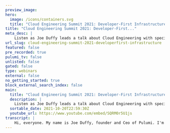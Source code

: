 ```yaml
---
preview_image:
hero:
  image: /icons/containers.svg
  title: "Cloud Engineering Summit 2021: Developer-First Infrastructure"
title: "Cloud Engineering Summit 2021: Developer-First..."
meta_desc: |
    Listen as Joe Duffy leads a talk about Cloud Engineering with special guests Ken Exner and Luke Hoban. Joe discusses how he thinks of the cloud as ...
url_slug: cloud-engineering-summit-2021-developerfirst-infrastructure
featured: false
pre_recorded: true
pulumi_tv: false
unlisted: false
gated: false
type: webinars
external: false
no_getting_started: true
block_external_search_index: false
main:
  title: "Cloud Engineering Summit 2021: Developer-First Infrastructure"
  description: |
    Listen as Joe Duffy leads a talk about Cloud Engineering with special guests Ken Exner and Luke Hoban. Joe discusses how he thinks of the cloud as the a giant super-computer and dives into each component of the cloud operating system. Then Luke will talk about how Pulumi makes authoring cloud components easy and gives a few examples of Pulumi's Multi-Language components. Finally, Joe and Ken discuss how customers are currently using the cloud and how they both envision the future.  Talk by: Joe Duffy, Ken Exner, and Luke Hoban
  sortable_date: 2021-10-20T22:59:30Z
  youtube_url: https://www.youtube.com/embed/SQRM0r5U1js
transcript: |
    Hi, everyone. My name is Joe Duffy, founder and Ceo of Pulumi. I'm here today to talk to you about something we're really excited about uh that we're calling developer first infrastructure. And to get started to set a little context, I want to start by talking about the modern cloud. Uh It's no surprise to anyone here that the modern cloud is very complicated. Um But with that complexity comes a lot of exciting benefits. Um But, you know, we're shipping code faster than ever before today. We got more moving pieces than ever before. We're really talking about distributed architectures. And that's actually one of the themes of the talk today that I'm really excited about and why bringing the cloud closer to developers is so exciting. But the fact is between Aws Azure uh Google cloud, you know, there's hundreds of building block services in each one of those that can be stitched together in infinite ways to build powerful software. There's vendors like Cloudflare and Snowflake, um many, many others that are introducing their own cloud services that are exciting as well. And then we've got the whole cloud native ecosystem with, you know, a new project seemingly launched every week. Uh It used to be that there is a new javascript framework every week and now we have a, a new cloud native tool every week to stay on top of. It's a lot of moving pieces. A lot of, you know, complexity in how we're, we're building a shipping software these days. And, you know, if you're a developer, your background is being a software developer like mine uh is then infrastructure might seem boring and tedious. In fact, there is sort of a meme that infrastructure should be boring. Should it really, is it actually tedious? Does it have to be I think a different perspective is that cloud infrastructure is really the essential building block of our modern application architectures. Um That sure maybe setting up a network or a Kubernetes cluster that should be quote boring and left to the experts who are the infrastructure experts who are gonna go make sure that's secure and reliable and, and cost effective. But what about, you know, a ac function is that in the infrastructure domain or is that in the application domain? I'm going to argue today that it's a little bit of both uh and that developers really should care about some of these things, you know, pub subtopic A Q um A lot of these are essential building blocks of building distributed applications and that's really exciting and that's, that's something has changed over the last 10 years. I would say 10 years ago, the conversation is more about, hey, let's provision through virtual machines in a database and sure infrastructure was relatively boring back then. Uh But the world of modern cloud has really changed all of that the way I think about it. And you know, the context for today's talk is, you know what if we reimagine the cloud as effectively a giant supercomputer that's planet scale infinitely scalable uh that's compute and storage available to us on demand as our application architecture evolves and as our application becomes wildly successful, and we've got, we go from, you know, tens of users to thousands to millions of users, you think of, you know what it takes to run lift. For example, uh a lot of these modern companies that were fortunate enough to be born in the cloud are actually using the cloud, using this giant supercomputer to fuel their business and really fuel the innovation. Um And as a developer, the same way, you know, I'm writing software that runs on, you know, an Intel PC, you know, back 15 years ago now I'm writing code that runs on this huge computer. Um And arguably the cloud has become a bit of, you know, the operating system because there's a software component sitting on top of the supercomputer. And as a developer, this is really exciting, you know, this this goes from infrastructure being this boring thing that's an afterthought to really being part of an applications architecture, I think of for many decades, we was talking about the age of distributed computing. Uh in fact, in the fifties and sixties, there were tons of papers and interesting research done around, you know, communicating sequential processes, which by the way is the foundation for go concurrency model. You know, a lot of these pieces have come together. Finally. Um I think a lot of folks predicted it would happen sooner um when we went through the whole multicore transition, which led to concurrency and AYC programming. But now what we're seeing is thanks to the cloud, the age of distributed computing has actually arrived. And that's a very exciting thing. The challenge is how do we tap into all that capability? It's not always easy, you know, the cloud is complicated. Uh We're waving in tons of yam and um you know, there's sort of a missing programming model. And so to, to take us into the, you know, solution to that problem. Let's, I'd like to demonstrate an analogy in three parts. First of all, you know, me, several decades ago, we went from writing assembly language to higher level programming languages like C FORTRAN, Cobalt, et cetera. Um Obviously, we've come a long way since then, but this is a huge revolutionary change in enabling people to focus on building better software, being more productive. It almost sounds funny in hindsight now, you know, many decades later, but actually writing in cu is way more productive than writing an assembly language, you know, fewer bugs. Um, you just get more done. Um, you know, 10, 10 X the productivity, right? Um And that was a huge change in our ability to build this software ecosystem. You know, arguably Microsoft wouldn't exist. Amazon wouldn't exist, none of, none of the current industry leaders would exist if it weren't for that innovation. And then we didn't stop there. Right? We kept going. So we went from writing C which is a relatively low level language. You know, C's goal was to expose the underlying capabilities of the hardware directly to the programmer. And for good reason, C was used to write operating systems and the runtime themselves. I'm about to talk about. Um but that wasn't good enough to fuel sort of the next several decades of innovation, we had to increase the level of abstraction even further. And so we came up with things like Java um and javascript uh with, with no Js eventually, you know, coming on the scene and, and, and Python go dot net, you know, there's a lot of a lot of things I could have put in this category. But here are some of the, you know, things that come to mind when you think about higher level programming languages, some higher level than others, some dynamically uh uh type checked, some uh statically type checked. But the key here is we kept increasing the level of abstraction. So that developers could focus on business logic, could focus on what matters for the problem they're trying to solve and not swizzling bits and bytes. Like in, in C, for example, of course, plenty of people to write code and C envoy is written in C++ because you know, the developers there really wanted tight control over performance and, and the, the key here is we've got a lot of different tools in the tool belt that we can choose from. One key part of this that I think I wanna highlight that. I, I hope folks keep in mind as we go through the rest of this talk is some of these are multi operating system technologies, java. Although yes, it works on Windows, it's not window specific. You can run Java on the server. In fact, that's one of the reasons it became very popular in the early days was you write serve letts in Java and you could run it on the server. This is around when the web was emerging, right? Um And you know, Python, you can run Python anywhere. And so that leads to the next analogy in the final part in this three part series is the cloud really has become the new operating system. And there's a software fabric that sits on top of the hardware that we're now targeting with our software so that we don't have to be always experts in the underlying bits and bytes of the cloud. And you know, this architecture diagram on the left is Windows NT on the right, we've got Kubernetes, which arguably has become the standard scheduler for workloads in the cloud. Um Obviously, it doesn't cover everything that you do in the cloud. And so the, the analogy is a loose one, we don't really have that one diagram that, that works anywhere. But, you know, we've got lots of different operating systems too. We've got Windows, Mac Os X, uh Linux, etcetera. Um And so I think the, the reason for highlighting this is just a mindset shift. It's a shift in thinking about the cloud is just a container of compute that runs my code to an entire ecosystem of building blocks that I can use to build powerful software. And that mindset is, is why we found a Pulumi frankly, but it is really exciting and uh that's, that's the, the pre prelude for the rest of the talk. Um Infrastructure's code is, you know, what we ended up building with Pulumi. Um But unfortunately, infrastructure is code today is, is uh largely yaml domain specific languages. It, the analogy here is, you know, I think back to the assembly language to see um transition that I highlighted earlier. Um a lot of the configuration management uh techniques that we use today treats the infrastructure as though it's an afterthought. It doesn't embrace sort of this new world view that we just covered. Um So, even though it's called infrastructure as code. It's typically not, it's missing a lot of the capabilities that we think of when we use the term code, it's text so we can version it, we can check it in it's repeatable so we can effectively execute it, which leads to sort of a code analogy, but it's definitely a loose analogy. Um to say that it's code, what we're seeing now is this transition to infrastructure software, which is think of all these cloud services that we're configuring using infrastructure as code as compos building blocks. Um You know, really take the that three part analogy that I was just covering and take that to the next level. I think, you know, I mentioned we at Pulumi built in infrastructures code technology. We'll be honest, we didn't know that's what we were gonna build at the outset. We had that vision of, hey, the cloud is the next operating system and is really this powerful capability. Infrastructure's code is what gives you this, this programmable abstraction and a consistent resource model on top of the cloud service model so that you can then compose all these things and use programming languages that we know and love to, to build cloud software in a more native way and bring the cloud infrastructure closer to the application architecture. And so when I say infrastructure as software, what do I mean? Well, software engineering, you know, if you're, if you're a developer means a lot of different things. It means typically you've got facilities for abstraction. Um We've got higher level languages that, that give us, you know, great productivity and expressiveness. We've got type checking to find errors much sooner in that. In that process, you get great ID es you know, editors that have syntax highlighting colorization, red squiggles, if I make a Typo, right click to ref factor all these things just built in so that, you know, the code is just there and I can get into the flow and, and really, really get my job done. Um There's unit testing and integration testing various ways to make sure the code is correct before we go deploy it or execute it uh in production um debugging. So I can interactively find errors. C I CD, all all these things that we know and love about software engineering historically, have not applied to infrastructures code. And we think that's a real shame and that's why we're excited to, you know, talk about Pulumi today. There are other folks who are doing great work here as well. I wanna call out the AWS CD K team, for example, for also seeing this, this exciting future. Um And um and but really, really excited about this next level of innovation and really up leveling our entire game when it comes to infrastructure and to show that in action, I'm gonna invite uh Luke Homan, our CTO Pulumi to program the cloud. Hi, my name is Lou Cobin, I'm the CTO of Pulumi and I'm gonna do today to talk about uh how we can take some of the developer first infrastructure principles that Joe talked about and apply them uh using a tool like Pulumi. So today I'm gonna focus on using Pulumi, but really most of what I'm talking about here will apply for any modern infrastructures code tool that's taking a developer first approach to how we think about managing and working with our infrastructure. I'm gonna start where you kind of expect for a developer first experience, which is inside my ID. And so I'm here inside visual studio code. I've got some typescript up on my ID and I'm just gonna start writing and, and programming some infrastructure. I'm programming the cloud from scratch. I'm gonna start with a really simple use case. And as we go through this demo, we'll bring in more complex uh building blocks to show you how this looks as you get to larger and more realistic applications. But to go, let's just start with something really simple. Let's create an AWS S3 bucket. Now, the first thing we see as we start typing is that we're getting that same developer experience that we're used to for an application developer. The rich intelligent the completion lists the squiggles, all those sorts of uh very quick feedback, the ability to discover and understand what's available. For example, when I type aws dot I can see all of the different name spaces that are available for all the various features that are available inside aws. There are many, many hundreds of different API S available from the A Os platform. And all of them are available here within Pulumi. I can then go ahead and say I want to create a bucket, just give it a name and now just so I have something to work with. I'm gonna export out the name of the bucket. So I'll export um bucket name, it's equal to bucket dot id. OK? So I've written my first program, let's go and deploy this and create some infrastructure. Gonna come down here. I'm just gonna type Pulumi up to update the cloud with this infrastructure. Now, one of the really important things with these modern infrastructures code tools like Pulumi is that even though they're using a programming language like typescript, in this example, they really are still desired state configuration. So when I say Pulumi up, the first thing it does, it shows me a preview and that preview tells me what changes are going to be made when I try and deploy this program to the cloud. And in this case, because I have nothing deployed so far, it knows it's just gonna need to create that bucket that I specified. I can see the details, understand exactly what's going to get created and go ahead and say yes to actually deploy that into the cloud, ok? I've created my bucket now, I might want to create additional objects. So one thing I could do is create an object, I'll call it this time instead of a bucket, I'll grab a bucket object, I'll call it orange again. And this time I need to specify some properties to indicate the details of what this thing should be. And so for example, I'm gonna say I want this object to live inside that bucket. I'm gonna say I want uh the content to be hello world. OK. So I've specified an additional property and now when I type uh pulling me up additional resource, now when I type pulling me up, we see that there's two unchanged. So that bucket that I already deployed doesn't need to be modified, but this bucket object does need to be created. So I'll go ahead and say yes to create that. Here we go. I created my addition, my second piece of infrastructure. Now, I can do say something like A S S3 LS and I can grab the name of this Pulumi stack, output bucket name and we can see that we have a single object named OB 13 bytes for hello world inside my bucket. OK. So we've got some infrastructure, we're building up something inside this bucket. Now, so far, we've just done things that you kind of expect from any infrastructures code to whether it's cloud formation or Azure resource manager or uh anything like that. So what we want to do with because we have software is really take advantage of some of the unique benefits that sort of a programming environment, a software engineering environment can enable for us. So one of the really simple ones is just, hey, I can write a for loop, so maybe I can say constant file name of. And now I use some built in libraries. So I'll read a directory off of disk to find all the different files that are available inside this folder. And for each one of those files, I'll go ahead and uh create an object. So in this case, it's gonna um be named file name and the content inside that folder is gonna be FS dot read file, sync, an impact, do join, do slash files with my family. OK? So there we go, I've, I've written some code. This is using a for loop. It's using some libraries that are available for me like readers, sync and red files, sync to interact with my environment and use the libraries inside my no GS environment. I'm taking advantage of this being a programming language and having that flexibility and infrastructure to, to work with. I can also see one additional thing which is that I get an error here. Um So I get a squiggle telling me, give me the feedback right away that I have a problem with my code. And if I look at this, it's saying that buffer is not assignable to type screen. That's because I have a slight issue here where I actually need to specify what content encoding that file uses. So I'll go ahead and fix that. Now type Pulumi up to deploy this. We see that I actually have this file called index dot H you know, inside files. And so it's going to deploy that file uh instead of the original object with hello world in it. So now we see we're gonna create this resource and delete this resource. I'll go ahead and say yes. Now one thing I'm just gonna do here instead of continually running Pulumi up and checking the preview and doing the updates that's really useful when I want to make sure I know exactly what change I'm making to the cloud. But while I'm in this rapid development mode, like I'm showing you right now, it's really important that I be able to quickly make changes, see them and react to them uh as I do. So one of the things we can do to, to enable that is type Pulumi watch and this is just gonna watch every time I save, we're gonna see uh an update deployed to uh cloud. So let's see what happens. Now, there's a couple of additional things I want to do to this. I want to modify my bucket to make it be able to host a website. In this case, I have an index document which I just uploaded called index dot HTO So I'll just save that. I go ahead and click save on my file and that starts an update down here and that'll take just a couple of seconds to deploy up to the cloud. But there's one additional change I need to make, which is I need to make the apple public read. So this can be read from the internet and I need to indicate that the content type this text html. So it will be rendered correctly by the browser. OK? So I hit save again. That's gonna deploy that I can come over here. Oh And there's actually one last thing I need to do. Export con URL, get the website endpoint. OK? So there we go. We've uh we've written some code which does a little static website hosting. We're updating that right now in just a second, this should be available. Yeah, there we go. There we go. So now we've got our hello cloud Engineering Summit. And now of course, if we want to modify this, I'll just remove some of those uh excitement from this hit, save that's gonna deploy. And there we go. Now, when we hit that uh curl end point, the object in that bucket has changed to be this one. So we would have that, you know, all those uh developer productivity benefits of being inside an ID E quick feedback loops, error messages, completion lists the ability to discover API S and the ability to quickly iterate on my infrastructure. One of the things I I wanna do because I have a programming language is not have to rewrite this code every time somebody else has probably had to sort of invent this idea of creating this for loop and reading files from a disk and creating objects from them. So maybe I want to give that thing a name, turn it into a reusable piece of infrastructure and instead of copy pasting it around, actually share it in some useful way. So the first step there could be something like I wanna say and I wanna take a bucket and I wanna take a dir. OK? So now we've made this a function and we just need to generalize it a little bit by not hard coding this folder. And now we just need to call it. So we say sync to pass the bucket in and pass dot slash files. So in our particular case, we're gonna call this function, but in general, we're gonna use this thing here. So I hit save on that. And one of the things we'll note is it's gonna start doing an update, but there's actually not gonna be any changes need to make because I just did a refactoring of my code here. This is another important thing I can refactor my code, I can be confident that those changes are not gonna make any changes to my cloud environment because I can do that preview. And now I can uh have it um be a separate piece of functionality. There we go, I've abstracted out that logic, given it a name, given it an API uh all that sort of thing and I can go further, I can move this into its own file. Uh So for example, I actually have a file here uh called sync, which has a sync folder, uh API. So I'm gonna just rename this to sync folder. That's now a reusable piece of infrastructure that I factored out into its own file. It's documented. If I come back over here, I can hover over this and see what the description of that API is. And so I've created a reusable uh piece of code and this is really what program languages and software engineering are so good at is the ability to create abstractions and reuse them. There we go. Now, I've gone in a very simple form, uh static website hosting with just creating a bucket and then syncing a folder of files to that bucket. OK? So we've started with some very simple bottoms up examples here that start from just the raw building blocks of AWS. But one of the things we've learned is about this ability to create abstractions and we really want to make that something that's available to as many users as possible. And so earlier this week, we actually launched something called the Pulumi registry. And the Pulumi registry is a place where you can go see all the various things that are available for you from within Pulumi. And so your PLU programs have access to all of these different packages and there's 78 of them right now. But quickly growing over the next few weeks and months, this package is for all the things you expect like Aws, Azure, GCP and KTIS. We looked at Aws in the last example, but for example, I can come over into Azure, I can see an overview of the package and how I use it information about how to install and configure. And then most importantly, as a developer, I can go and access the API docs so I can find things I might be interested in. Like maybe I want to know how I work with virtual machines in Azure compute, I can click on this come into the API docs and see that there are dozens of examples that I can work with in a whole bunch of different languages like typescript, Python go and C# but I can use a starting point to start working with uh these raw building blocks of the cloud, but there's not just these core cloud building blocks. There's also two additional things. One is, there's dozens and dozens of long tail cloud and SAS providers I can work with. If I want to work with A or Alibaba or, or A zero, I can work with those inside and I can get the documentation from the Pulumi registry, but then just like the sync folder API that we looked at, we also have a bunch of components and these aren't things published by cloud providers themselves. These are packages of, of functionality that's built on top of what the cloud providers offer to make it easier to work with certain parts of the cloud. There's things like EKS and API gateway, things like VPC and an Azure, quick start for container registry ge replicated. And finally, there's things like the ability to deploy some very common and useful uh helm charts like DNS, the one I want to dive into is Amazon Eks. So with the EKS package, it takes all of the complexity of standing up a Eks cluster in uh aws and turns it into with smart defaults, best practices built in a single line of code that does all the right things by default, but then offers a bunch of configuration that we can go look at in the API for all of the additional things you might want to do on top of that. So if you want to create a new ID I DC provider, if you want to um set the desired capacity, all of these options are available, but there's smart defaults and best practices defaults built into the API. Let's take a look at what it looks like to use a component like this Amazon Eks component from within Pulumi. So in this case, we looked at um typescript. In the previous example, let's show that we can do this with Python as well. And so here we just took that little piece of example code uh that was in the registry. We brought it over into our program here. And this is just a normal Pulumi uh Python program. When I do Pulumi up in this context, we'll see that something's quite different, even though I only wrote one line of code here to create an EPS cluster. We'll see that Pulumi is when I try to deploy, this is going to deploy quite a few resources. So it's gonna deploy 28 resources into the cloud and that's the component I specified. But then we see all these different Children of that component and that includes the uh EPS cluster itself inside A S but it also includes some networking uh capabilities, some IM capabilities and even some resources inside the Kubena cluster itself. So these are resources not within AWS, but actually within that knas cluster, they wanna create a config mat. And so this shows how we can mix and match those cloud providers to do that. This is really the power of abstractions is all of this logic to, to build up and connect all these different building block pieces to create that best practices. Uh ECs cluster, all of those are built into this component which was built once shared on this uh shared in the registry. And now anyone can come and use it and automatically benefit from all this without having to just copy paste that over and take ownership of it. Now, I want to actually also show in the registry, there's a link to the source code so we can come over here, see that source code in github, but actually have that downloaded locally as well. And there's two things I want to highlight uh related to the source code for that package. The first is that uh the the ECs package is actually written in typescript. And so here's an implementation of that cluster class that we just used to create the EKS cluster and all the outputs that are specified in the documentation for that. Now you might wonder we used that component from Python in the in the last demo. But here we're actually showing that it's implemented in typescript. And this is because Pulumi has made available the ability to create components in one language and use them from other Pulumi languages. That means that this ecosystem of components can be shared across the various different language ecosystems that are working with modern infrastructures code. The second thing to note is that once we define a component and give it a nice interface and API and documentation of what its contracts are for the behavior of the various different interfaces that it exposes, we can then write tests that test the behavior of that interface and of that component. And so for example, here are some of the tests that we have for that EPS component. Some basic tests that when I stand up a cluster, the cube config that's generated is what I expect. And some more complex tests that uh configure the service IP range and verify that the output is the expected values from the actual cluster provision by a these sort of tests allow us to really enforce and, and make sure we've uh we've been, we've created the right contracts for our components and that those are robustly tested on every uh commit that's merged into these components. That means that as a consumer, I can be confident that this piece of logic behaves as it's uh designed. And that means I don't have to worry about all those details of the internals of that. I know that when I use this component, it's tested and validated to make sure it behaves as expected. OK. So I've looked at two examples so far of storage infrastructure and of compute infrastructure. But there's one last one I want to touch on just very briefly and that's application infrastructure. So one of the other components that we have available inside the registry is the API gateway. So API gateway is obviously a service inside AD BS that lets me build serverless rest API S. And so with Pulumi and the AAA API gateway component, we make it really, really easy to create one of these API gateway components. Uh directly from within uh your code. And so here's the documentation for that uh API gateway. We'll just go ahead and take uh this particular example. We'll actually come over into our original uh code base here and we'll just replace this with that code. So I'm gonna go ahead and hit save uh to deploy this. We'll actually see that because I removed the existing code. We're going to delete a number of uh things that were uh provisioned already. Oh, I have some things that I didn't mean to have here. OK. There we go. Let me go ahead and set, hit save. I got that feedback. I got that error really quickly. That's good. I didn't have to wait for this to deploy. Um But now it's deploying, we actually see this is going to destroy some of the existing infrastructure and stand up the new infrastructure. So it's gonna stand up a variety of things to support this rest API as well as a number of things to support this callback function. But the interface that I specify here is really simple. I say I want to rest API and I say I want the routes to be just a single route and for that route to be the root path, the method get. And then when that, when that's called, it's gonna invoke this function F this function F is just some code I've written in line here that's using a callback function which lets me actually specify the implementation of this callback right in line. So I specify that I want to the call and then I want to return a 200 with that says hello. So I've exported this as URL again. So I can just come over here, curl that URL and point. And now instead of pointing out the S3 bucket which has now been removed, it's pointing to uh this function that I've specified in API gateway. So a really simple way to build up sort of servers applications by using these higher level building blocks that are available inside the ploy registry to do things like Sulo an API gateway rest API. OK. So I've seen several examples of how we can kind of use something like pluming. But really these come back to all these examples, lean on the ability to use programming language capabilities, use software engineering capabilities to get developer productivity within the ID, to create abstractions within functions or libraries or packages or versioning. And ultimately to work with the entire breadth of the cloud from a Azure DC P and to a wide variety of components built on top of them. That's it for me. Thank you back to Joe. Well, thank you, Luke. That was super exciting. I think it, you know, it's one thing to talk about it and it's another thing to see it in action. I think that was a really great demonstration of a lot of the concepts of really going from infrastructures code to infrastructure software and giving us a way to go from being buried in Gammel to programmable building blocks and reasonable architectures. So the technology is one thing but really this idea of getting developers more in the driver's seat, really empowering infrastructure teams to go to the next level goes well beyond just the technology. Uh I think, you know, the infrastructure of software approach is is necessary prerequisite but not sufficient on its own to do what we're calling cloud engineering, which is bring the cloud closer to developers, bring great software engineering practices to infrastructure teams break down the walls between two the two sides of the house and let people really collaborate at an at an entire rapid new uh pace of productivity and to talk a little bit more about that. I'm thrilled today to have Ken Exner the GM of developer tools from Amazon web services here to chat with me a little bit about the role of developers in the modern cloud era. Thanks for being here, Ken, of course, good to be here. Thank you for having me. Yeah, I um love to hear just a little bit about kind of what what your role at AWS is and then we'll jump into some fun topics to, to chat through together. Sure. Um So I manage uh developer tools for AWS uh sort. We have a portfolio of products um that uh are targeting developers and making uh their lives easier and developing on Aws. So it's everything from infrastructure as code tools like cloud formation and CD K uh to the sdks and CLI that developers use to um services like amplify uh appsync, uh the code services cloud nine. So a big portfolio of tools and services for helping developers be productive on Aws. Awesome. Yeah, it's always fun to chat with a, a fellow developer, productivity and developer tools. Uh Nerd, it's frankly what gets me up out of bed every morning? So great to have you here. Um Yeah, maybe to kick it, kick it off. I I think, you know, we're seeing much more of a transformation in terms of the way that developers and infrastructure teams are working together. And I'm, you know, I think one of the catalysts for that is sort of the modern cloud architectures, you know, this move from monolithic simple applications to more distributed architectures uh which is frankly really exciting for for developers. Um Talk me a little bit through why does the modern cloud change the way that we should approach how we build software? Uh Sure. Uh So I think um a lot of the traditional architectures are based around this monolithic uh uh application architecture where you you have a server. And your goal as a developer is to get software onto that server. Uh You know, one of the things that has happened with, with modern architectures is um while we made it a lot easier to operate these things. We've also introduced a lot of complexity and sort of the distributed nature of these things. So if you look at a typical modern architecture, um you no longer have to manage these servers, you know, have to, you know, we create this server, this environment, we created a lot of these uh capabilities that make it easier for developers and operators to, to use these pieces, either for managed services or you know, using container environments. But there's a lot of moving parts. Uh So you know, a typical application, modern application will be sort of a uh a dance of, of micro services and managed services. And maybe you're using um some server services from AWS, maybe you have some distributed um you know, some distributed uh uh micro services are part of your architecture, you have different data stores. So it's become sort of this, this uh network of all these distributed pieces that uh a developer has to think about. And um well, I think one of the things that I wanna see us do better as an industry is is get better at making people productive in this, in this distributed architecture. It's a lot easier to operate. You're able to, you know, get a lot of uh benefits from uh from being able to use all these managed services. But how do you make it easy for developers to develop against that? I think is, is the challenge, I think Pulumi and Aws C is sort of the next thing in productivity we need to make that easier. Yeah, absolutely. I, I still remember, you know, frankly this is sort of the era that I think Aws was born out of. But, you know, back in the early to mid two thousands, I was working at Microsoft and we had all these XML web services and, you know, uh distributed architectures. But, but really the the the world today has come so far beyond that where um you know, the systems are much more loosely connected. Uh we're shipping different pieces at different rates. Um Why is this, do you think exciting for developers and, and how do you see their role in creating developing, maintaining these more distributed architectures? Well, I think this is sort of the entire story of devops, right? It's the developer is now part of the story uh in defining infrastructure, the line between infrastructure operations and development has become much blurrier. Uh Developer typically has to, you know, manage infrastructure as well. Think about infrastructure, sometimes it's as little as you know, they they may be responsible for, you know, creating their own containers is that infrastructure is that operations, it's a little bit of both. Um At the same time, you're seeing it and sort of traditional um uh operations folks have to pick up development responsibilities. So, you know, typical uh cloud center of Excellence or it shop is is starting to pick up development responsibilities as well. And so the line between uh developer and operator has really, really, really become blurry and something that most professionals who work in this space typically have to wear both hats, at least some, some part of the, some part of their time, they have to be an operator and and a developer and, and think like both personas and what, what is the ideal interface between the, you know, the, let's say operations and developers is it, is it code, is it point and click? Is it ticketing? Is it Kubernetes? What, what are you seeing in your customers? Um Well, I hope it's not ticketing. Um I, I think, I, I think um I think the space that we both uh play in sort of infrastructure is code, application code. Uh I don't want to get into a debate about declarative versus imperative languages but uh having, having an artifact that is sort of the the contract between infrastructure and uh application code. I think that's the right answer. Uh You know, the infrastructure is code uh space, whether it gets realized as declarative or imperative uh languages is, is, is sort of the, the way to, to think about your infrastructure. Uh It's the way to sort of reason about your infrastructure, it gives you something uh you know, that can be version control, that can be uh that can be code reviewed. Um That can be used to sort of describe your infrastructure at any point in time. You can recreate your infrastructure from that definition. Uh I think these are, these are important um improvements in how we think about uh how we think about manage uh our applications and, and and our infrastructures being able to put it into code that that can, that can then be um you know, all the benefits of code. You can, you can reason about it like code, you can do a dip, you can do a code review, you can version control it. All these things that are super important, important that have made developers productive. You've taken that to infrastructure and you know, given the power of code uh to your infrastructure management, I think it's a big important uh movement in how we uh how we manage our infrastructure as a as an industry. Absolutely. I mean, once you do infrastructures code, whether it's declarative or imperative, you have a artifact, you can version it, you can bring a lot of the lessons learned that we know about software engineering. You now apply it to to infrastructure. Yeah, and I I think it's it's very, very important not to try to boil the ocean. 11 of the benefits is a lot of these infrastructures code tools do have ways to integrate with existing resources. You know, I I think it's, it's easy to, you know, generate some cloud formation from your existing resources or just pick, you know, specific pieces to modernize one at a time. Um So that's really, really good advice there. Um I think one of the things that, you know, languages and code gives us, let's say, is abstract, abstraction, encapsulation, the ability to build bigger things out of smaller things. One of the thing that always struck me and resonated with me about the AWS platform in particular is you've got hundreds of building block services um And you can stitch them together in infinite numbers of ways to create infinitely, you know, rich and capable um cloud services uh out of these different building blocks. It can be daunting though to, to understand the proper way to configure all these things. But with code, we can now begin to uplevel the, the level of distraction that we're programming against and think about entire systems or entire architectures, not just the building blocks are you, you know, where, where does this all go from here? Are you excited about that uh capability? Um I think what you're sort of describing is sort of uh the history of abstractions and software like software is, is an evolution of abstractions you're trying to build on previous abstractions. EC2 is an abstraction uh of, of a server, you know, lambda and further abstraction. So what you're seeing is, is just abstraction being built on top of abstraction on top of abstraction. And I think you'll, you'll see that continue to happen. Uh One of the things I'm excited for in Aws is making it easier for people to start using, you know, the 200 plus services that we have. How do you, how do you create abstractions that uh allow people uh to be more productive at a higher level than, than the lower level building blocks. It's important that we provide lower level building blocks, but also that we start going higher and higher and making it easier for people to uh develop. Um in particular use cases. Typically, this is, you know, um around a particular uh types of uh use cases like it, maybe someone wants to build um uh a front end or, or mobile application. Uh So we start developing abstractions like amplify an A to B that allows you to uh work at that level of abstraction rather than at, you know, the API gateway lambda levels of abstraction. So I think um we'll continue to see more and more of this, you know, trying to push it up um And make make sure that uh people can be more productive at higher levels of abstraction. Um I think with Pulumi uh as well and in some of the infrastructures code, there's an opportunity for us to do things there as well. Um You can define uh an AD BS resource or you can create higher levels of abstraction. Um Like maybe uh you would create uh an SNS uh resource or an SQS resource. But if you combine them together, you create a higher level component resource, you can do PUBS sub and that new abstraction is, is a, you know, provides sort of an architectural pattern uh for how to use uh these two level building blocks. Uh So I'm excited about doing more uh to go to a plume and others to, you know, create these new um you know, higher level components, uh you know, take, take the building blocks that we have and build higher level uh application um uh building blocks that make it easier to uh you know, develop uh with opinionated patterns uh rather than having to re, you know, stitch everything together at the low level building block. So, uh I think you guys have something called uh a component resource or a resource component. Like, yeah, I wanna take that idea and, and go bigger with that. How do we, how do we create sort of uh the ability for, for developers to start uh creating these higher level patterns and, and sharing them with others? Um I think we can, you know, create an entire uh programming model based on these uh abstractions that we can build on top of uh plume and CD K and other uh infrastructures code uh frameworks. Well, thanks Kent for sharing the perspectives there. I totally agree with, with everything we just discussed and, you know, I think um really excited to go from building blocks to, to these architectures and patterns. I really, I think that's the next level in this cloud evolution is not reinventing the wheel, really uh really putting the builders first and, and really enabling us to, to build bigger things out of smaller things. And I think that's, that's really exciting. Um I think in terms of putting this into practice in your own teams, really putting the builders first and putting them in the driver's seat is kind of the first step. So we'll talk through a little bit about different ways. We're seeing teams organize and, and empower developers. Um The unfortunate news is there's no one right answer, but this is definitely a truism across all of the different models that we're seeing in practice. I think, you know, enabling the folks who are going to innovate to, to do that uh is, is key, it may sound obvious but you look at where we're coming from and many developers just don't have the ability to spin up the infrastructure they need. Um uh It's surprising to me, but we still talk to folks all the time who, you know, developer has to file a ticket uh to get some infrastructure and then wait, you know, uh a long time to get that, you know, up to a month or, or longer. Um And that's, that's no fun. That's not a recipe for moving fast, really operating with code is, is the, the key that we're we're really driving towards here, this whole infrastructure software approach. This is not new uh in, in a sense, you know, we've been on this Dev Ops journey for over 10 years. In fact, I've gotten all this way into the talk and I don't think I've said the word Dev Ops once. Um but I wanna really tip my hat to kind of everything that that's come before. And I think Dev Ops is an essential movement to getting uh where we are today. I think the unfortunate reality is Dev Ops really brought more Dev to the OPS than it did the opposite of empowering the developers to really get their hands on um uh cloud infrastructure, which is, which is great because, you know, cloud engineering is about going both ways, bringing the cloud closer to developers, but also delivering great software engineering practices to infrastructure teams which Dev OPS really played an essential role in doing and has really laid the foundation for the shift to cloud engineering. Um And I think, you know, this, this is really taking a lot of the lessons of Dev OPS and, and taking them to the next the next level in terms of um really software engineering, even in the context of infrastructure. You know, we, we yes, we use infrastructures code and config tools and um we did some amount of testing when it came to DEV OPS, but we, we didn't really get all of the benefits So we talked about, you know, the software engineering desert Dorado slide from earlier, a lot of those things didn't really apply in the realm of devs. And so this really is about, you know, supercharging infrastructure team's ability to get things done. Their demands on infrastructure teams are greater than ever before. And so this is one way to keep up those demands, empowering developers from the perspective of an of an infrastructure engineer is great because that means the infrastructure team isn't always on the hook for getting everything done and getting blamed when you know, schedules slip. Um Of course, there's often got to be guard rails in place. Uh For example, if you're empowering um a developer that developer may not be the expert in all things security um or how much things cost and the infrastructure team really, they are the, you know, the they have to keep control over those things and make sure that there's not a serious security incident and so on. So cloud engineering is about empowering the right people to do the right job at the right time. I think one pattern we often see, especially with early stage startups or midst stage startups. You know, folks that were fortunate enough to be born in the cloud really are adopting models that are much closer to what Amazon web services themselves internally evangelize. Um You know, if you don't need to create a separate devops organization or infrastructure organization at your scale, you know, that's almost always preferable for folks because you can just empower the the builders to build. Um And over time, you have infrastructure experts who emerge. Um you know, configuring a virtual private cloud and Amazon, most developers are gonna, you know, be bored out of their minds trying to figure out how best to do that. Um That's where an expert in infrastructure and a domain expert in networking, for example, really, um can be valuable. But in the early days, if you've got a building block and it's a virtual private cloud that's been written in Pulumi, for example, and there's, there's a module and you could just pick it up off the shelf. Um And you don't have to become an expert in how that thing is configured. That's probably preferable, especially if your goal is to, you know, get something shipped if you're, you know, y Combinator incubator and you, you've got demo day coming up next week. The last thing you wanna do is spend three days configuring a VPC. So use tried and true best practices, get up and running and you know, this whole two pizza thing is size of the team should be no bigger than can consume two pizzas. Um You know, it's kind of rule of thumb for service teams and the nice thing about that is it keeps the boundaries between the teams pretty reasonable and you can get your arms around it. You need to find it with an API so that you're again not dealing with ticketing, you're reducing the amount that humans have to be in the loop. And really, you know, using software as the interface between the teams, this is a very popular model even in larger companies. You know, obviously, Amazon is a quite a large company doing this at incredible scale. Um I won't mention there's often site reliability engineering that that emerges um as a practice within these teams as well. So you often have an SRE expert who's really coaching the team on how to run a highly reliable, you know, scalable service, a common pattern we see also in larger organizations is this concept of a platform team. Um The platform team often is trying to empower the the organization around them that includes the infrastructure and operations team. It also include, includes the developers. These are the folks that are usually setting up a Kubera cluster, usually setting the standard for how infrastructure is done in the organization. Um And you know, this can be exciting for two reasons. One, the platform team can really focus on shipping the best platform and the platform itself is a product for that team. Um Their customer is the developer within their organization or the operator within the organization. Um So it's exciting for the infrastructure team because they can focus on building this this amazing platform and really specialize in that historically, this would have been a pas or you know what have you cnet's thankfully has given us a, a standard foundation to build on. And so whether it's a path or just a opinionated assortment of services often using the building blocks uh to create these reusable architectures. Um That that's typically the approach uh that these platform teams are taking. Um And then we've got developers and developers benefit in this world as well because the developer can spin up infrastructure typically and usually the interface is code using infrastructure software and the platform team can give them these reasonable components and developers can spin them up. You know, one customer we work with actually has an opinionated Cober cluster, they call it a micro service environment. Um So if the developer needs a DEV or test environment, they can just go spin up one, you know, um and be productive and just focus on building their microservices and building their applications. And that's another form of developer first, right? Developer first isn't just about um developers being in the driver seat and oh we don't need DEV ops or infrastructure teams. That's not what developer first is about developer. First is about thinking of the developer and in this model, the platform team really is thinking deeply about how to empower the developer. And I think that's an exciting uh pattern as well. But there are a lot of different ways to organize and and frankly people oscillate between these models as they as they grow and as they scale. And um I think really the the number one takeaway here is, you know, one plus one equals three. We're seeing that thanks to this new approach to thinking about the cloud as an operating system, thinking about infrastructure as something we we use software to deal with. They're breaking down the barriers between infrastructure teams and engineers and, and developers and really enabling teams to build better things together. And that's, that's the best possible outcome um that we can see. And so in summary, just to reiterate kind of some of the things we chat chatted about today. So developer first infrastructure really is about empowering builders to build uh first and foremost and empowering developers and infrastructure experts to build great cloud software infrastructure is software not code is the gateway into that world. You know, it's what gives you programmable building blocks that can be assembled in, in infinite ways to build infinite new uh capabilities into your applications. Um Really that foundation allows us to move beyond just the building blocks to reusable architectures. And I think that's the way we stop reinventing the wheel. That's the way you know, every time I sit down to spin up a network in Amazon, you know, web services, I don't wanna have to go read that 15 page white paper. I just want to use uh an architecture off the shelf that's written in software that I can compose just like I do any of my application uh components as well and we're finally there that we can do that with infrastructure software. And finally, cloud engineering is the practice. I wish it were as easy as just sprinkling some, you know, technology, magic Pixie dust and everything just works. Um But it turns out actually how we work together as a team is the most important thing and often the most difficult to get, right. So I think empowering developers and empowering the builders, we've covered that. But that really is the the first step in terms of getting to cloud engineering. Um and really working together and breaking down that wall between infrastructure teams and developers is what leads to this one plus one equals three. So thank you very much for being here today. It was great to take you through the journey of developer first infrastructure. The cloud is the new operating system infrastructure software and cloud engineering. I hope you learned a thing or two and I hope you enjoy the Cloud Engineering Summit. Thank you.
---
```

